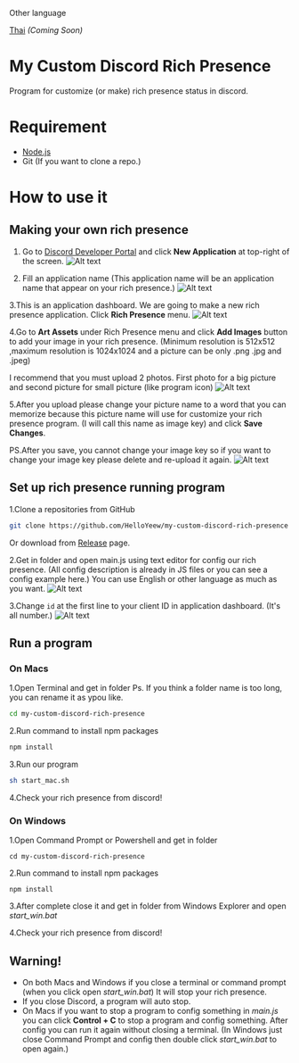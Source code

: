Other language

[Thai](README-th.md) *(Coming Soon)*

# My Custom Discord Rich Presence

Program for customize (or make) rich presence status in discord.

# Requirement

- [Node.js](https://nodejs.org/en/)
- Git (If you want to clone a repo.)

# How to use it

## Making your own rich presence

1. Go to [Discord Developer Portal](https://discord.com/developers/applications) and click **New Application** at top-right of the screen.
![Alt text](readme_pic/make1.png)

2. Fill an application name (This application name will be an application name that appear on your rich presence.)
![Alt text](readme_pic/make2.png)

3.This is an application dashboard. We are going to make a new rich presence application. Click **Rich Presence** menu.
![Alt text](readme_pic/make3.png)

4.Go to **Art Assets** under Rich Presence menu and click **Add Images** button to add your image in your rich presence. (Minimum resolution is 512x512 ,maximum resolution is 1024x1024 and a picture can be only .png .jpg and .jpeg)

I recommend that you must upload 2 photos. First photo for a big picture and second picture for small picture (like program icon)
![Alt text](readme_pic/make4.png)

5.After you upload please change your picture name to a word that you can memorize because this picture name will use for customize your rich presence program. (I will call this name as image key) and click **Save Changes**.

PS.After you save, you cannot change your image key so if you want to change your image key please delete and re-upload it again.
![Alt text](readme_pic/make5.png)

## Set up rich presence running program

1.Clone a repositories from GitHub

```zsh
git clone https://github.com/HelloYeew/my-custom-discord-rich-presence
```

Or download from [Release](https://github.com/HelloYeew/my-custom-discord-rich-presence/releases) page.

2.Get in folder and open main.js using text editor for config our rich presence. (All config description is already in JS files or you can see a config example here.)
You can use English or other language as much as you want.
![Alt text](readme_pic/sample.jpg)

3.Change ```id``` at the first line to your client ID in application dashboard. (It's all number.)
![Alt text](readme_pic/clientid.png)

## Run a program

### On Macs

1.Open Terminal and get in folder
Ps. If you think a folder name is too long, you can rename it as ypou like.

```zsh
cd my-custom-discord-rich-presence
```

2.Run command to install npm packages

```zsh
npm install
```

3.Run our program

```zsh
sh start_mac.sh
```

4.Check your rich presence from discord!

### On Windows

1.Open Command Prompt or Powershell and get in folder

```shell
cd my-custom-discord-rich-presence
```

2.Run command to install npm packages

```shell
npm install
```

3.After complete close it and get in folder from Windows Explorer and open *start_win.bat*

4.Check your rich presence from discord!

## Warning!

- On both Macs and Windows if you close a terminal or command prompt (when you click open *start_win.bat*) It will stop your rich presence.
- If you close Discord, a program will auto stop.
- On Macs if you want to stop a program to config something in *main.js* you can click **Control + C** to stop a program and config something. After config you can run it again without closing a terminal. (In Windows just close Command Prompt and config then double click *start_win.bat* to open again.)
